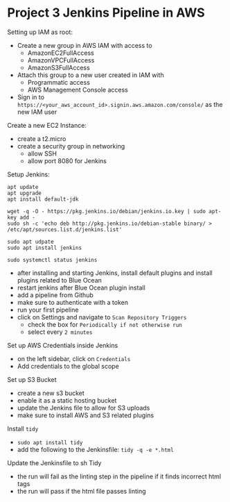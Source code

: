 # Project 3 Jenkins Pipeline in AWS

Setting up IAM as root:

- Create a new group in AWS IAM with access to
  - AmazonEC2FullAccess
  - AmazonVPCFullAccess
  - AmazonS3FullAccess
- Attach this group to a new user created in IAM with
  - Programmatic access
  - AWS Management Console access
- Sign in to `https://<your_aws_account_id>.signin.aws.amazon.com/console/` as the new IAM user

Create a new EC2 Instance:

- create a t2.micro
- create a security group in networking
  - allow SSH
  - allow port 8080 for Jenkins

Setup Jenkins:

```
apt update
apt upgrade
apt install default-jdk

wget -q -O - https://pkg.jenkins.io/debian/jenkins.io.key | sudo apt-key add -
sudo sh -c 'echo deb http://pkg.jenkins.io/debian-stable binary/ > /etc/apt/sources.list.d/jenkins.list'

sudo apt udpate
sudo apt install jenkins

sudo systemctl status jenkins
```

- after installing and starting Jenkins, install default plugins and install plugins related to Blue Ocean
- restart jenkins after Blue Ocean plugin install
- add a pipeline from Github
- make sure to authenticate with a token
- run your first pipeline
- click on Settings and navigate to `Scan Repository Triggers`
  - check the box for `Periodically if not otherwise run`
  - select every `2 minutes`

Set up AWS Credentials inside Jenkins

- on the left sidebar, click on `Credentials`
- Add credentials to the global scope

Set up S3 Bucket

- create a new s3 bucket
- enable it as a static hosting bucket
- update the Jenkins file to allow for S3 uploads
- make sure to install AWS and S3 related plugins

Install `tidy`

- `sudo apt install tidy`
- add the following to the Jenkinsfile: `tidy -q -e *.html`

Update the Jenkinsfile to sh Tidy

- the run will fail as the linting step in the pipeline if it finds incorrect html tags
- the run will pass if the html file passes linting
